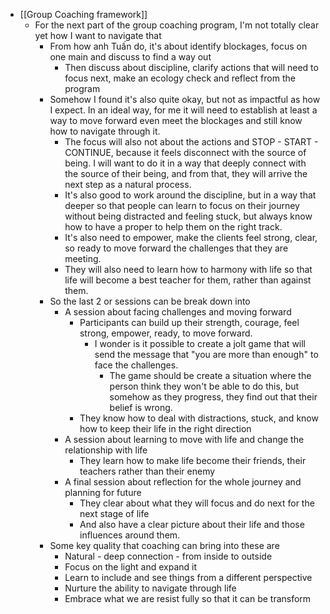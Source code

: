 - [[Group Coaching framework]]
    - For the next part of the group coaching program, I'm not totally clear yet how I want to navigate that
        - From how anh Tuấn do, it's about identify blockages, focus on one main and discuss to find a way out
            - Then discuss about discipline, clarify actions that will need to focus next, make an ecology check and reflect from the program
        - Somehow I found it's also quite okay, but not as impactful as how I expect. In an ideal way, for me it will need to establish at least a way to move forward even meet the blockages and still know how to navigate through it.
            - The focus will also not about the actions and STOP - START - CONTINUE, because it feels disconnect with the source of being. I will want to do it in a way that deeply connect with the source of their being, and from that, they will arrive the next step as a natural process.
            - It's also good to work around the discipline, but in a way that deeper so that people can learn to focus on their journey without being distracted and feeling stuck, but always know how to have a proper to help them on the right track.
            - It's also need to empower, make the clients feel strong, clear, so ready to move forward the challenges that they are meeting.
            - They will also need to learn how to harmony with life so that life will become a best teacher for them, rather than against them.
        - So the last 2 or sessions can be break down into
            - A session about facing challenges and moving forward
                - Participants can build up their strength, courage, feel strong, empower, ready, to move forward.
                    - I wonder is it possible to create a jolt game that will send the message that "you are more than enough" to face the challenges. 
                        - The game should be create a situation where the person think they won't be able to do this, but somehow as they progress, they find out that their belief is wrong. 
                - They know how to deal with distractions, stuck, and know how to keep their life in the right direction
            - A session about learning to move with life and change the relationship with life
                - They learn how to make life become their friends, their teachers rather than their enemy
            - A final session about reflection for the whole journey and planning for future
                - They clear about what they will focus and do next for the next stage of life
                -  And also have a clear picture about their life and those influences around them.
        - Some key quality that coaching can bring into these are
            - Natural - deep connection - from inside to outside
            - Focus on the light and expand it
            - Learn to include and see things from a different perspective
            - Nurture the ability to navigate through life
            - Embrace what we are resist fully so that it can be transform
